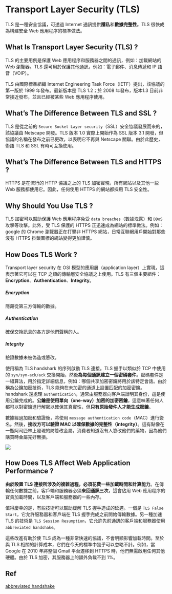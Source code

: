 # Transport Layer Security (TLS)
TLS 是一種安全協議，可透過 Internet 通訊提供**隱私**和**數據完整性**。TLS 很快成為構建安全 Web 應用程序的標準做法。
## What Is Transport Layer Security (TLS) ?
TLS 的主要用例是保護 Web 應用程序和服務器之間的通訊，例如：加載網站的 Web 瀏覽器。TLS 還可用於保護其他通訊，例如：電子郵件、消息傳遞和 IP 語音（VOIP）。

TLS 由國際標準組織  Internet Engineering Task Force（IETF）提出，該協議的第一版於 1999 年發布。最新版本是 TLS 1.2；於 2008 年發布，版本1.3 目前非常接近發布，並且已經被某些 Web 應用程序使用。

## What’s The Difference Between TLS and SSL ?
TLS 是從之前的 `Secure Socket Layer security`（SSL）安全協議發展而來的，該協議由 Netscape 開發。TLS 版本 1.0 實際上開始作為 SSL 版本 3.1 開發，但協議的名稱在發布之前已更改，以表明它不再與 Netscape 關聯。由於此歷史，術語 TLS 和 SSL 有時可互換使用。

## What’s The Difference Between TLS and HTTPS ?
HTTPS 是在流行的 HTTP 協議之上的 TLS 加密實現，所有網站以及其他一些 Web 服務都使用它。因此，任何使用 HTTPS 的網站都採用 TLS 安全性。

## Why Should You Use TLS ?
TLS 加密可以幫助保護 Web 應用程序免受 `data breaches`（數據洩露）和 `DDoS` 攻擊等攻擊。此外，受 TLS 保護的 HTTPS 正迅速成為網站的標準做法。例如：google 的 Chrome 瀏覽器正在打擊非 HTTPS 網站，日常互聯網用戶開始對那些沒有 HTTPS 掛鎖圖標的網站變得更加謹慎。

## How Does TLS Work ?
Transport layer security 在 OSI 模型的應用層（application layer）上實現，這表示著它可以在 TCP 之類的傳輸層安全協議之上使用。TLS 有三個主要組件：**Encryption**、**Authentication**、**Integrity**。

##### Encryption
隱藏從第三方傳輸的數據。
##### Authentication
確保交換訊息的各方是他們聲稱的人。
##### Integrity
驗證數據未被偽造或篡改。

使用稱為 TLS handshark 的序列啟動 TLS 連接。TLS 握手以類似於 TCP 中使用的 `syn/syn-ack/ack` 交換開始，然後**為每個通訊建立一個密碼套件**。密碼套件是一組算法，用於指定詳細信息，例如：哪個共享加密密鑰將用於該特定會話。由於稱為公鑰加密技術，TLS 能夠在未加密的通道上設置匹配的加密密鑰。handshark 還處理 `authentication`，通常由服務器向客戶端證明其身份，這是使用公鑰完成的。**公鑰是使用單向（one-way）加密的加密密鑰**，這意味著任何人都可以對密鑰進行解密以確保其真實性，但**只有原始發件人才能生成密鑰**。

數據經過加密和驗證後，將使用 `message authentication code`（MAC）進行簽名。然後，**接收方可以驗證 MAC 以確保數據的完整性（integrity）**。這有點像在一瓶阿司匹林上發現的防篡改金屬，消費者知道沒有人篡改他們的藥物，因為他們購買時金屬完好無損。

![](https://www.cloudflare.com/img/learning/cdn/tls-ssl/tls-ssl-handshake.png)

## How Does TLS Affect Web Application Performance ?
**由於設置 TLS 連接所涉及的複雜過程，必須花費一些加載時間和計算能力**。在傳輸任何數據之前，客戶端和服務器必須**來回通訊三次**，這會佔用 Web 應用程序的寶貴加載時間，以及客戶端和服務器的一些內存。

值得慶幸的是，有些技術可以幫助緩解 TLS 握手造成的延遲。一個是 `TLS False Start`，它允許服務器和客戶端在 TLS 握手完成之前開始傳輸數據。另一種加速 TLS 的技術是 `TLS Session Resumption`，它允許先前通訊的客戶端和服務器使用 `abbreviated handshake`。

這些改進有助於使 TLS 成為一種非常快速的協議，不會明顯影響加載時間。至於與 TLS 相關的計算成本，它們在今天的標準中幾乎可以忽略不計。例如，當Google 在 2010 年將整個 Gmail 平台遷移到 HTTPS 時，他們無需啟用任何其他硬體。由於 TLS 加密，其服務器上的額外負載不到 1%。

## Ref
[abbreviated handshake](https://ldapwiki.com/wiki/TLS%20Abbreviated%20Handshake)
